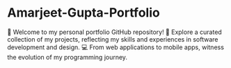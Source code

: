# Amarjeet-Gupta-Portfolio
🌟 Welcome to my personal portfolio GitHub repository!  🚀 Explore a curated collection of my projects, reflecting my skills and experiences in software development and design.  💻 From web applications to mobile apps, witness the evolution of my programming journey.
